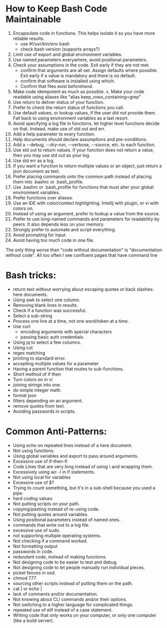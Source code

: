 
# How to Keep Bash Code Maintainable

1.  Encapsulate code in functions.  This helps isolate it so you have more reliable results.
    - use #!/usr/bin/env bash
    - check bash version (supports arrays?)
2.  Limit use of export and global environment variables.
3.  Use named parameters everywhere, avoid positional parameters.
13. Check your assumptions in the code.  Exit early if they are not met.
    - confirm that arguments are all set.  Assign defaults where possible.  Exit early if
      a value is mandatory and there is no default.
    - confirm that software is installed using which.
    - Confirm that files exist beforehand.
22. Make code idempotent as much as possible.
x.  Make your code readable using aliases like "alias keep_rows_containing=grep"
9.  Use return to deliver status of your function.
10. Prefer to check the return status of functions you call.
15. Use default values, or lookup values, if the user did not provide them.  Fall back to
    using environment variables as a last resort.
6.  Avoid specifying a log file in functions, let higher level functions decide on that.
    Instead, make use of std out and err.
4.  Add a help parameter to every function.
12. Help documents should declare assumptions and pre-conditions.
5.  Add a --debug, --dry-run, --verbose, --source, etc. to each function.
7.  Use std out to return values.  If your function does not return a value, then you may use
    std out as your log.
8.  Use std err as a log.
11. If you want a function to return multiple values or an object, just return a json document as text.
17. Prefer placing commands onto the common path instead of placing them into .bashrc or .bash_profile.
18. Use .bashrc or .bash_profile for functions that must alter your global environment variables.
19. Prefer functions over aliases.
20. Use an IDE with color/context highlighting.  Intellij with plugin, or vi with colors on.
23. Instead of using an argument, prefer to lookup a value from the source.
24. Prefer to use long-named commands and parameters for readability by peers.  It also depends
    less on your memory.
16. Strongly prefer to automate and script everything.
14. Avoid prompting for input.
21. Avoid having too much code in one file.

The only thing worse than "code without documentation" is "documentation without code".  All too often I see
confluent pages that have command line

# Bash tricks:
* return text without worrying about escaping quotes or back slashes: here documents.
* Using awk to select one column.
* Removing blank lines in results.
* Check if a function was successful.
* Select a sub-string
* Process one line at a time, not one word/token at a time.
* Use curl
  - encoding arguments with special characters
  - passing basic auth credentials.
* Using jq to select a few columns.
* Using cut
* regex matching
* printing to standard error.
* accepting multiple values for a parameter
* Having a parent function that routes to sub-functions.
* Short method of if then
* Turn colors on in vi
* joining strings into one.
* do simple integer math.
* format json
* filters depending on an argument.
* remove quotes from text.
* Avoiding passwords in scripts.

# Common Anti-Patterns:
* Using echo on repeated lines instead of a here document.
* Not using functions.
* Using global variables and export to pass around arguments.
* Excessive use of if-then-fi
* Code Lines that are very long instead of using \ and wrapping them.
* Excessively using wc -l in if statements.
* Not using local for variables
* Excessive use of $?
* Trying to count something, but it's in a sub-shell because you used a pipe.
* hard coding values
* Not putting scripts on your path.
* copying/pasting instead of re-using code.
* Not putting quotes around variables.
* Using positional parameters instead of named ones.
* commands that write out to a log file.
* excessive use of sudo.
* not supporting multiple operating systems.
* Not checking if a command worked.
* Not formatting output
* passwords in code.
* redundant code, instead of making functions.
* Not designing code to be easier to test and debug.
* Not designing code to let people manually run individual pieces.
* picket fences in sed.
* chmod 777
* sourcing other scripts instead of putting them on the path.
* cat <file> | or echo <text> |
* lack of comments and/or documentation.
* Not knowing about CLI commands and/or their options.
* Not switching to a higher language for complicated things.
* repeated use of elif instead of a case statement.
* Writing code that only works on your computer, or only one computer (like a build server).